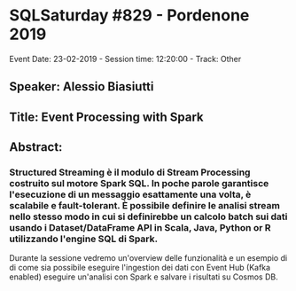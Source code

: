 # SQLSaturday #829 - Pordenone 2019
Event Date: 23-02-2019 - Session time: 12:20:00 - Track: Other
## Speaker: Alessio Biasiutti
## Title: Event Processing with Spark
## Abstract:
### Structured Streaming è il modulo di Stream Processing costruito sul motore Spark SQL. In poche parole garantisce l'esecuzione di un messaggio esattamente una volta, è scalabile e fault-tolerant. È possibile definire le analisi stream nello stesso modo in cui si definirebbe un calcolo batch sui dati usando i Dataset/DataFrame API in Scala, Java, Python or R utilizzando l'engine SQL di Spark.
Durante la sessione vedremo un'overview delle funzionalità e un esempio di di come sia possibile eseguire l'ingestion dei dati con Event Hub (Kafka enabled) eseguire un'analisi con Spark e salvare i risultati su Cosmos DB.
